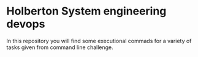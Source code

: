 # Holberton System engineering devops

In this repository you will find some executional commads for a variety of tasks given from command line challenge.

